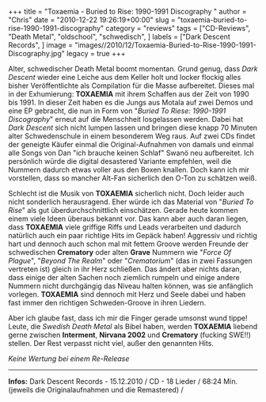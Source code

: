 +++
title = "Toxaemia - Buried to Rise: 1990-1991 Discography "
author = "Chris"
date = "2010-12-22 19:26:19+00:00"
slug = "toxaemia-buried-to-rise-1990-1991-discography"
category = "reviews"
tags = ["CD-Reviews", "Death Metal", "oldschool", "schwedisch", ]
labels = ["Dark Descent Records", ]
image = "images//2010/12/Toxaemia-Buried-to-Rise-1990-1991-Discography.jpg"
legacy = true
+++

Alter, schwedischer Death Metal boomt momentan. Grund genug, dass _Dark Descent_ wieder eine Leiche aus dem Keller holt und locker flockig alles bisher Veröffentlichte als Compilation für die Masse aufbereitet. Dieses mal in der Exhumierung: **TOXAEMIA** mit ihrem Schaffen aus der Zeit von 1990 bis 1991. In dieser Zeit haben es die Jungs aus Motala auf zwei Demos und eine EP gebracht, die nun in Form von "_Buried To Riese: 1990-1991 Discography_" erneut auf die Menschheit losgelassen werden. Dabei hat _Dark Descent_ sich nicht lumpen lassen und bringen diese knapp 70 Minuten alter Schwedenschule in einem besonderem Weg raus. Auf zwei CDs findet der geneigte Käufer einmal die Original-Aufnahmen von damals und einmal alle Songs von Dan "ich brauche keinen Schlaf" Swanö neu aufbereitet. Ich persönlich würde die digital desastered Variante empfehlen, weil die Nummern dadurch etwas voller aus den Boxen knallen. Doch kann ich mir vorstellen, dass so mancher Alt-Fan sicherlich den O-Ton zu schätzen weiß.

Schlecht ist die Musik von **TOXAEMIA** sicherlich nicht. Doch leider auch nicht sonderlich herausragend. Eher würde ich das Material von "_Buried To Rise_" als gut überdurchschnittlich einschätzen. Gerade heute kommen einem viele Ideen überaus bekannt vor. Das kann aber auch daran liegen, dass **TOXAEMIA** viele griffige Riffs und Leads verarbeiten und dadurch natürlich auch ein paar richtige Hits im Gepäck haben! Aggressiv und richtig hart und dennoch auch schon mal mit fettem Groove werden Freunde der schwedischen **Crematory** oder alten **Grave** Nummern wie "_Force Of Plague_", "_Beyond The Realm_" oder "_Crematorium_" (das in zwei Fassungen vertreten ist) gleich in ihr Herz schließen.
Das ändert aber nichts daran, dass einige der alten Sachen noch ziemlich rumpeln und einige andere Nummern nicht durchgängig das Niveau halten können, was sie anfänglich vorlegen. **TOXAEMIA** sind dennoch mit Herz und Seele dabei und haben fast immer den richtigen Schweden-Groove in ihren Liedern.

Aber ich glaube fast, dass ich mir die Finger gerade umsonst wund tippe! Leute, die _Swedish Death Metal_ als Bibel haben, werden **TOXAEMIA** liebend gerne zwischen **Interment**, **Nirvana 2002** und **Crematory** (fucking SWE!!) stellen. Der Rest verpasst nicht viel, außer den genannten Hits.

_Keine Wertung bei einem Re-Release_



---
**Infos:**
Dark Descent Records - 15.12.2010 / 
CD - 18 Lieder / 68:24 Min. (jeweils die Originalaufnahmen und die Remastered) / 
